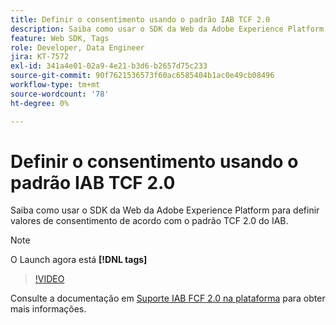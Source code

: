 ```yaml
---
title: Definir o consentimento usando o padrão IAB TCF 2.0
description: Saiba como usar o SDK da Web da Adobe Experience Platform para definir valores de consentimento de acordo com o padrão TCF 2.0 do IAB.
feature: Web SDK, Tags
role: Developer, Data Engineer
jira: KT-7572
exl-id: 341a4e01-02a9-4e21-b3d6-b2657d75c233
source-git-commit: 90f7621536573f60ac6585404b1ac0e49cb08496
workflow-type: tm+mt
source-wordcount: '78'
ht-degree: 0%

---
```


# Definir o consentimento usando o padrão IAB TCF 2.0

Saiba como usar o SDK da Web da Adobe Experience Platform para definir valores de consentimento de acordo com o padrão TCF 2.0 do IAB.

>[!NOTE]
>
> O Launch agora está **[!DNL tags]**

>[!VIDEO](https://video.tv.adobe.com/v/332695/?quality=12&learn=on)

Consulte a documentação em [Suporte IAB FCF 2.0 na plataforma](https://experienceleague.adobe.com/docs/experience-platform/landing/governance-privacy-security/consent/iab/overview.html) para obter mais informações.
